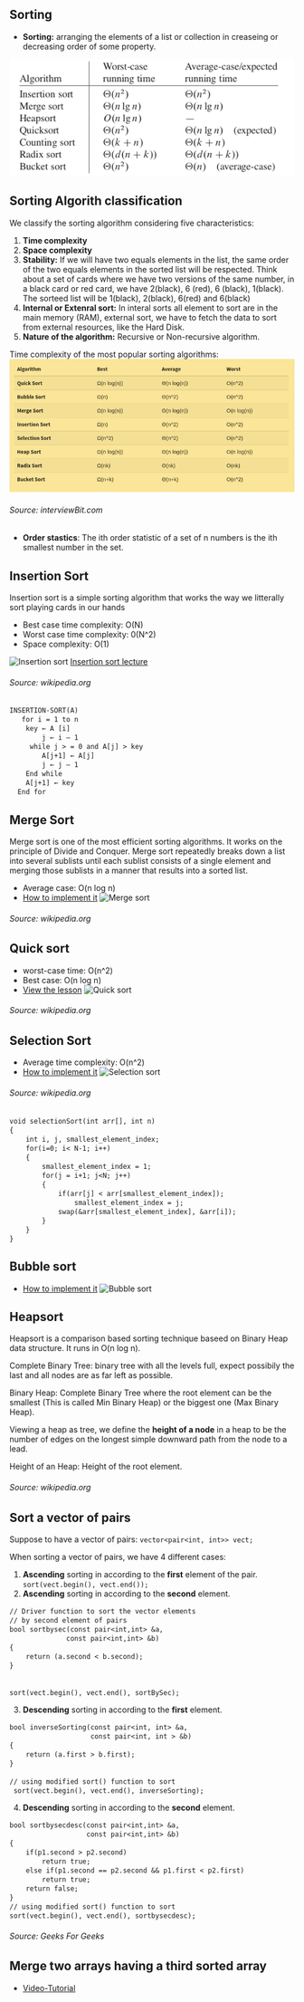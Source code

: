 ## Sorting

* **Sorting:** arranging the elements of a list or collection in creaseing or decreasing order of some property. 


![Sorting Complexituy](../../images/complexity-sort.png)

##  Sorting Algorith classification
We classify the sorting algorithm considering five characteristics:

1. **Time complexity**
2. **Space complexity**
3. **Stability:** If we will have two equals elements in the list, the same order of the two equals elements in the sorted list will be respected. Think about a set of cards where we have two versions of the same number, in a black card or red card, we have 2(black), 6 (red), 6 (black), 1(black). The sorteed list will be 1(black), 2(black), 6(red) and 6(black) 
4. **Internal or Extenral sort:** In interal sorts all element to sort are in the main memory (RAM), external sort, we have to fetch the data to sort from external resources, like the Hard Disk. 
5. **Nature of the algorithm:** Recursive or Non-recursive algorithm.  

Time complexity of the most popular sorting algorithms:
![time-complexity](../../images/sorting-complexity.png)
###### Source: interviewBit.com

* **Order stastics**: The ith order statistic of a set of n numbers is the ith smallest number in the set. 


## Insertion Sort

Insertion sort is a simple sorting algorithm that works the way we litterally sort playing cards in our hands
* Best case time complexity: O(N)
* Worst case time complexity: 0(N^2)
* Space complexity: O(1)

![Insertion sort](../images/Insertion-sort-example.gif)
[Insertion sort lecture](https://www.geeksforgeeks.org/insertion-sort/)
###### Source: wikipedia.org
```
INSERTION-SORT(A)
   for i = 1 to n
   	key ← A [i]
    	j ← i – 1
  	 while j > = 0 and A[j] > key
   		A[j+1] ← A[j]
   		j ← j – 1
   	End while 
   	A[j+1] ← key
  End for 
```

## Merge Sort

Merge sort is one of the most efficient sorting algorithms. It works on the principle of Divide and Conquer. Merge sort repeatedly breaks down a list into several sublists until each sublist consists of a single element and merging those sublists in a manner that results into a sorted list.

* Average case: O(n log n)
* [How to implement it](https://www.geeksforgeeks.org/merge-sort/)
![Merge sort](../images/merge-sort.gif)
###### Source: wikipedia.org

## Quick sort

* worst-case time: O(n^2)
* Best case: O(n log n)
* [View the lesson](https://www.geeksforgeeks.org/quick-sort/)
![Quick sort](../images/quick-sort.gif)
###### Source: wikipedia.org

## Selection Sort

* Average time complexity: O(n^2)
* [How to implement it](https://www.geeksforgeeks.org/selection-sort/)
![Selection sort](../images/selection-sort.gif)
###### Source: wikipedia.org
```
void selectionSort(int arr[], int n)
{
	int i, j, smallest_element_index;
	for(i=0; i< N-1; i++)
	{
		smallest_element_index = 1;
		for(j = i+1; j<N; j++)
		{
			if(arr[j] < arr[smallest_element_index]);
				smallest_element_index = j;
			swap(&arr[smallest_element_index], &arr[i]);
		}
	}
}
```
## Bubble sort

* [How to implement it](https://www.geeksforgeeks.org/bubble-sort/)
![Bubble sort](../images/bubble-sort.gif)


## Heapsort

Heapsort is a comparison based sorting technique baseed on Binary Heap data structure.
It runs in O(n log n).

Complete Binary Tree: binary tree with all the levels full, expect possibily the last and all nodes are as far left as possible. 

Binary Heap: Complete Binary Tree where the root element can be the smallest (This is called Min Binary Heap) or the biggest one (Max Binary Heap).


Viewing a heap as tree, we define the **height of a node** in a heap to be the number of edges on the longest simple downward path from the node to a lead.

Height of an Heap: Height of the root element. 
###### Source: wikipedia.org


## Sort a vector of pairs

Suppose to have a vector of pairs: ```vector<pair<int, int>> vect;```

When sorting a vector of pairs, we have 4 different cases:
1. **Ascending** sorting in according to the **first** element of the pair.
```sort(vect.begin(), vect.end()); ```
2. **Ascending** sorting in according to the **second** element.
``` 
// Driver function to sort the vector elements 
// by second element of pairs 
bool sortbysec(const pair<int,int> &a, 
              const pair<int,int> &b) 
{ 
    return (a.second < b.second); 
}


sort(vect.begin(), vect.end(), sortBySec);
```
3. **Descending** sorting in according to the **first** element.
``` 
bool inverseSorting(const pair<int, int> &a,
					const pair<int, int > &b)
{
	return (a.first > b.first);
}

// using modified sort() function to sort 
 sort(vect.begin(), vect.end(), inverseSorting);
```
4. **Descending** sorting in according to the **second** element.
``` 
bool sortbysecdesc(const pair<int,int> &a, 
                   const pair<int,int> &b) 
{ 
    if(p1.second > p2.second)
        return true;
    else if(p1.second == p2.second && p1.first < p2.first)
        return true;
    return false;
} 
// using modified sort() function to sort 
sort(vect.begin(), vect.end(), sortbysecdesc); 
```

###### Source: Geeks For Geeks 

## Merge two arrays having a third sorted array

* [Video-Tutorial](https://www.youtube.com/watch?v=xF3TU-QlhJQ&feature=youtu.be)

